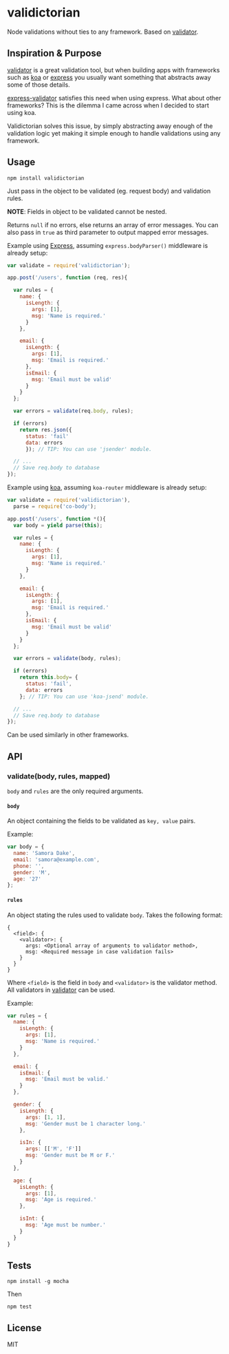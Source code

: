 # validictorian

Node validations without ties to any framework. Based on [validator](https://github.com/chriso/validator.js).

## Inspiration & Purpose

[validator](https://github.com/chriso/validator.js) is a great validation tool, 
but when building apps with frameworks such as [koa](http://koajs.com/) or [express](expressjs.com)
you usually want something that abstracts away some of those details.

[express-validator](https://github.com/ctavan/express-validator) satisfies this need when using express.
What about other frameworks? This is the dilemma I came across when I decided to start using koa.

Validictorian solves this issue, by simply abstracting away enough of the validation logic yet making it
simple enough to handle validations using any framework.

## Usage

```
npm install validictorian
```

Just pass in the object to be validated (eg. request body) and validation rules. 

__NOTE__: Fields in object to be validated cannot be nested.

Returns `null` if no errors, else returns an array of error messages. You can also pass in
`true` as third parameter to output mapped error messages.

Example using [Express](expressjs.com), assuming `express.bodyParser()` middleware is already setup:
```javascript
var validate = require('validictorian');

app.post('/users', function (req, res){

  var rules = {
    name: {
      isLength: {
        args: [1],
        msg: 'Name is required.'
      }
    },

    email: {
      isLength: {
        args: [1],
        msg: 'Email is required.'
      },
      isEmail: {
        msg: 'Email must be valid'
      }
    }
  };

  var errors = validate(req.body, rules);

  if (errors)
    return res.json({
      status: 'fail'
      data: errors
      }); // TIP: You can use 'jsender' module.

  // ...
  // Save req.body to database
});
```

Example using [koa](koajs.com), assuming `koa-router` middleware is already setup:
```javascript
var validate = require('validictorian'),
  parse = require('co-body');

app.post('/users', function *(){
  var body = yield parse(this);

  var rules = {
    name: {
      isLength: {
        args: [1],
        msg: 'Name is required.'
      }
    },

    email: {
      isLength: {
        args: [1],
        msg: 'Email is required.'
      },
      isEmail: {
        msg: 'Email must be valid'
      }
    }
  };

  var errors = validate(body, rules);

  if (errors)
    return this.body= {
      status: 'fail',
      data: errors
    }; // TIP: You can use 'koa-jsend' module.

  // ...
  // Save req.body to database
});
```

Can be used similarly in other frameworks.

## API

### validate(body, rules, mapped)

`body` and `rules` are the only required arguments.

#### `body`

An object containing the fields to be validated as `key, value` pairs.

Example:
```javascript
var body = {
  name: 'Samora Dake',
  email: 'samora@example.com',
  phone: '',
  gender: 'M',
  age: '27'
};
```

#### `rules`

An object stating the rules used to validate `body`. Takes the following format:

```
{
  <field>: {
    <validator>: {
      args: <Optional array of arguments to validator method>,
      msg: <Required message in case validation fails>
    }
  }
}
```

Where `<field>` is the field in  `body` and `<validator>` is the validator method.
All validators in [validator](https://github.com/chriso/validator.js#validators) can be used.

Example:
```javascript
var rules = {
  name: {
    isLength: {
      args: [1],
      msg: 'Name is required.'
    }
  },

  email: {
    isEmail: {
      msg: 'Email must be valid.'
    }
  },

  gender: {
    isLength: {
      args: [1, 1],
      msg: 'Gender must be 1 character long.'
    },

    isIn: {
      args: [['M', 'F']]
      msg: 'Gender must be M or F.'
    }
  },

  age: {
    isLength: {
      args: [1],
      msg: 'Age is required.'
    },

    isInt: {
      msg: 'Age must be number.'
    }
  }
}
```


## Tests

```
npm install -g mocha
```

Then
```
npm test
```

## License

MIT